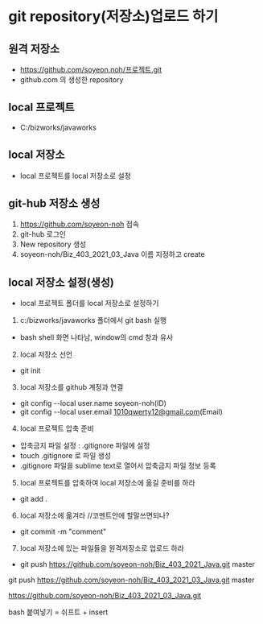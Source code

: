 # git repository(저장소)업로드 하기

## 원격 저장소
* https://github.com/soyeon.noh/프로젝트.git
* github.com 의 생성한 repository


## local 프로젝트
* C:/bizworks/javaworks

## local 저장소
* local 프로젝트를 local 저장소로 설정

## git-hub 저장소 생성
1. https://github.com/soyeon-noh 접속
2. git-hub 로그인
3. New repository 생성 
4. soyeon-noh/Biz_403_2021_03_Java 이름 지정하고 create

## local 저장소 설정(생성)
* local 프로젝트 폴더를 local 저장소로 설정하기
1. c:/bizworks/javaworks 폴더에서 git bash 실행
- bash shell 화면 나타남, window의 cmd 창과 유사

2. local 저장소 선언
- git init

3. local 저장소를 github 계정과 연결
- git config --local user.name soyeon-noh(ID)
- git config --local user.email 1010qwerty12@gmail.com(Email)

4. local 프로젝트 압축 준비
- 압축금지 파일 설정 : .gitignore 파일에 설정
- touch .gitignore 로 파일 생성 
- .gitignore 파일을 sublime text로 열어서 압축금지 파일 정보 등록

5. local 프로젝트를 압축하여 local 저장소에 옮길 준비를 하라
- git add .

6. local 저장소에 옮겨라 //코멘트안에 할말쓰면되나?
- git commit -m "comment"

7. local 저장소에 있는 파일들을 원격저장소로 업로드 하라
- git push https://github.com/soyeon-noh/Biz_403_2021_Java.git master

git push https://github.com/soyeon-noh/Biz_403_2021_03_Java.git master

https://github.com/soyeon-noh/Biz_403_2021_03_Java.git

bash 붙여넣기 = 쉬프트 + insert
